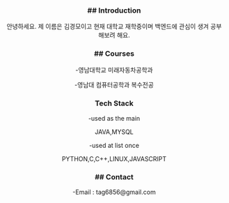 

<h3 align="center"><b>## Introduction</b></h3>
<p align="center">안녕하세요. 제 이름은 김경모이고 현재 대학교 재학중이며 백엔드에 관심이 생겨 공부 해보려 해요.</p>


<h3 align="center"><b>## Courses</b></h3>
<p align="center">-영남대학교 미래자동차공학과 </p>
<p align="center">-영남대 컴퓨터공학과 복수전공</p>

<h3 align="center"><b>Tech Stack</b></h3>
<p align="center">-used as the main </p>
<p align="center">JAVA,MYSQL</p>
<p align="center">-used at list once</p>
<p align="center">PYTHON,C,C++,LINUX,JAVASCRIPT</p>

<h3 align="center"><b>## Contact</b></h3>
<p align="center">-Email : tag6856@gmail.com</p>


<!--
**GGyeongMoKim/GGyeongMoKim** is a ✨ _special_ ✨ repository because its `README.md` (this file) appears on your GitHub profile.

Here are some ideas to get you started:

- 🔭 I’m currently working on ...
- 🌱 I’m currently learning ...
- 👯 I’m looking to collaborate on ...
- 🤔 I’m looking for help with ...
- 💬 Ask me about ...
- 📫 How to reach me: ...
- 😄 Pronouns: ...
- ⚡ Fun fact: ...
-->
